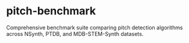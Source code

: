 # pitch-benchmark
Comprehensive benchmark suite comparing pitch detection algorithms across NSynth, PTDB, and MDB-STEM-Synth datasets.
